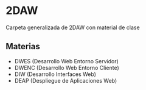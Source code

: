 # 2DAW

Carpeta generalizada de 2DAW con material de clase

## Materias

- DWES (Desarrollo Web Entorno Servidor)
- DWENC (Desarrollo Web Entorno Cliente)
- DIW (Desarrollo Interfaces Web)
- DEAP (Despliegue de Aplicaciones Web)
